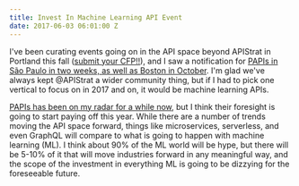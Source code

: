 ```yaml
---
title: Invest In Machine Learning API Event
date: 2017-06-03 06:01:00 Z
---
```


I've been curating events going on in the API space beyond APIStrat in Portland this fall ([submit your CFP!!](http://events.linuxfoundation.org/events/apistrat/program/cfp)), and I saw a notification for [PAPIs in São Paulo in two weeks, as well as Boston in October](http://www.papis.io/). I'm glad we've always kept @APIStrat a wider community thing, but if I had to pick one vertical to focus on in 2017 and on, it would be machine learning APIs.

[PAPIs has been on my radar for a while now](http://www.papis.io/), but I think their foresight is going to start paying off this year. While there are a number of trends moving the API space forward, things like microservices, serverless, and even GraphQL will compare to what is going to happen with machine learning (ML). I think about 90% of the ML world will be hype, but there will be 5-10% of it that will move industries forward in any meaningful way, and the scope of the investment in everything ML is going to be dizzying for the foreseeable future.




